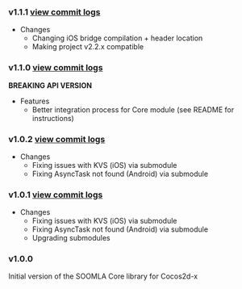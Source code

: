 ### v1.1.1 [view commit logs](https://github.com/soomla/soomla-cocos2dx-core/compare/cocos2dx-v2-v1.1.0...cocos2dx-v2-v1.1.1)

* Changes
  * Changing iOS bridge compilation + header location
  * Making project v2.2.x compatible

### v1.1.0 [view commit logs](https://github.com/soomla/soomla-cocos2dx-core/compare/cocos2dx-v2-v1.0.2...cocos2dx-v2-v1.1.0)

**BREAKING API VERSION**

* Features
  * Better integration process for Core module (see README for instructions)

### v1.0.2 [view commit logs](https://github.com/soomla/soomla-cocos2dx-core/compare/cocos2dx-v2-v1.0.1...cocos2dx-v2-v1.0.2)

* Changes
  * Fixing issues with KVS (iOS) via submodule
  * Fixing AsyncTask not found (Android) via submodule

### v1.0.1 [view commit logs](https://github.com/soomla/soomla-cocos2dx-core/compare/cocos2dx-v2-v1.0.0...cocos2dx-v2-v1.0.1)

* Changes
  * Fixing issues with KVS (iOS) via submodule
  * Fixing AsyncTask not found (Android) via submodule
  * Upgrading submodules

### v1.0.0

Initial version of the SOOMLA Core library for Cocos2d-x
